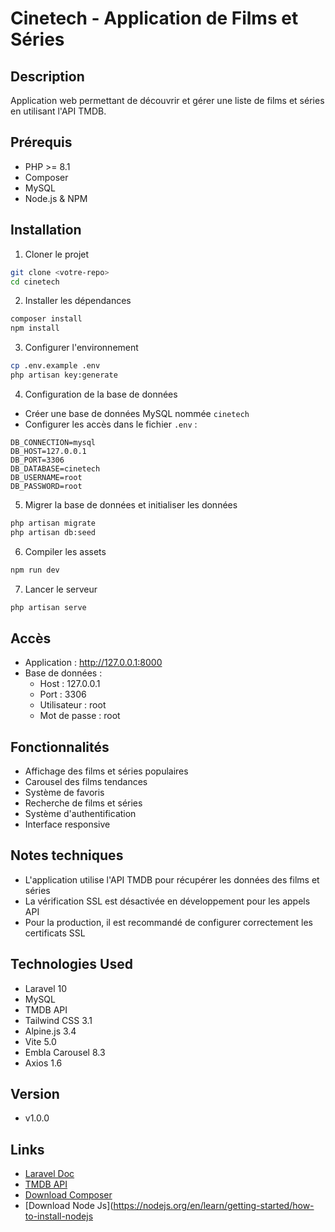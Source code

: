 # Cinetech - Application de Films et Séries

## Description
Application web permettant de découvrir et gérer une liste de films et séries en utilisant l'API TMDB.

## Prérequis
- PHP >= 8.1
- Composer
- MySQL
- Node.js & NPM

## Installation

1. Cloner le projet
```bash
git clone <votre-repo>
cd cinetech
```

2. Installer les dépendances
```bash
composer install
npm install
```

3. Configurer l'environnement
```bash
cp .env.example .env
php artisan key:generate
```

4. Configuration de la base de données
- Créer une base de données MySQL nommée `cinetech`
- Configurer les accès dans le fichier `.env` :
```env
DB_CONNECTION=mysql
DB_HOST=127.0.0.1
DB_PORT=3306
DB_DATABASE=cinetech
DB_USERNAME=root
DB_PASSWORD=root
```

5. Migrer la base de données et initialiser les données
```bash
php artisan migrate
php artisan db:seed
```

6. Compiler les assets
```bash
npm run dev
```

7. Lancer le serveur
```bash
php artisan serve
```

## Accès
- Application : http://127.0.0.1:8000
- Base de données : 
  - Host : 127.0.0.1
  - Port : 3306
  - Utilisateur : root
  - Mot de passe : root

## Fonctionnalités
- Affichage des films et séries populaires
- Carousel des films tendances
- Système de favoris
- Recherche de films et séries
- Système d'authentification
- Interface responsive

## Notes techniques
- L'application utilise l'API TMDB pour récupérer les données des films et séries
- La vérification SSL est désactivée en développement pour les appels API
- Pour la production, il est recommandé de configurer correctement les certificats SSL

## Technologies Used

- Laravel 10
- MySQL
- TMDB API
- Tailwind CSS 3.1
- Alpine.js 3.4
- Vite 5.0
- Embla Carousel 8.3
- Axios 1.6

## Version
- v1.0.0

## Links
- [Laravel Doc](https://laravel.com/docs/11.x)
- [TMDB API](https://developer.themoviedb.org/reference/intro/getting-started)
- [Download Composer](https://getcomposer.org/download/)
- [Download Node Js](https://nodejs.org/en/learn/getting-started/how-to-install-nodejs
